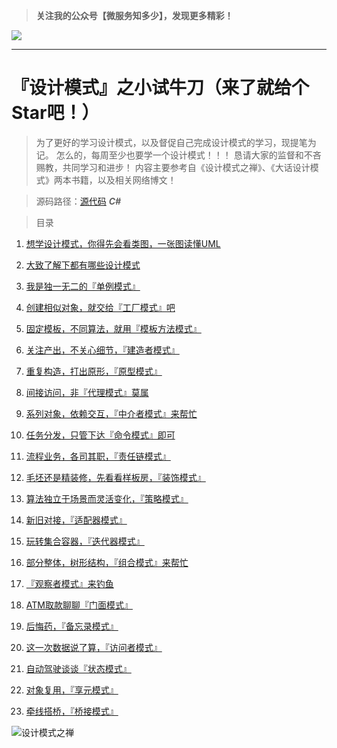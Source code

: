 > **关注我的公众号【微服务知多少】，发现更多精彩！**
>
![](https://upload-images.jianshu.io/upload_images/2799767-efe4ebcd991746f2.png?imageMogr2/auto-orient/strip%7CimageView2/2/w/1240)

-------

# 『设计模式』之小试牛刀（来了就给个Star吧！）

<blockquote>
为了更好的学习设计模式，以及督促自己完成设计模式的学习，现提笔为记。
怎么的，每周至少也要学一个设计模式！！！
恳请大家的监督和不吝赐教，共同学习和进步！
内容主要参考自《设计模式之禅》、《大话设计模式》两本书籍，以及相关网络博文！
</blockquote>


> 源码路径：[源代码](https://github.com/yanshengjie/design-pattern) ***C#***

<blockquote>
目录
</blockquote>

1. [想学设计模式，你得先会看类图，一张图读懂UML](http://www.jianshu.com/p/0cd7df8a7789)

2. [大致了解下都有哪些设计模式](http://www.jianshu.com/p/4a02646f7c9d)

3. [我是独一无二的『单例模式』](http://www.jianshu.com/p/2054c44dcd5a)

4. [创建相似对象，就交给『工厂模式』吧](http://www.jianshu.com/p/1275b99ca973)

5. [固定模板，不同算法，就用『模板方法模式』](http://www.jianshu.com/p/4c8d1a0a75e1)

6. [关注产出，不关心细节，『建造者模式』](http://www.jianshu.com/p/c5811ca1d208)

7. [重复构造，打出原形，『原型模式』](http://www.jianshu.com/p/ce7b981708b4)

8. [间接访问，非『代理模式』莫属](http://www.jianshu.com/p/97575a7f8c5b)

9. [系列对象，依赖交互，『中介者模式』来帮忙](http://www.jianshu.com/p/d37cd087a06f)

10. [任务分发，只管下达『命令模式』即可](http://www.jianshu.com/p/e9144a2101db) 

11. [流程业务，各司其职，『责任链模式』](http://www.jianshu.com/p/95908acb842a)

12. [毛坯还是精装修，先看看样板房，『装饰模式』](http://www.jianshu.com/p/246041fc39a4)

13. [算法独立于场景而灵活变化，『策略模式』](http://www.jianshu.com/p/390fd50d02b8)

14. [新旧对接，『适配器模式』](http://www.jianshu.com/p/5e5f5024c62e)

15. [玩转集合容器，『迭代器模式』](http://www.jianshu.com/p/ae229f72c522)

16. [部分整体，树形结构，『组合模式』来帮忙](http://www.jianshu.com/p/9e49e5d702df)

17. [『观察者模式』来钓鱼](http://www.jianshu.com/p/45675c73296d)

18. [ATM取款聊聊『门面模式』](http://www.jianshu.com/p/c89a922a60c0)

19. [后悔药，『备忘录模式』](http://www.jianshu.com/p/6d46b5d3fdee)

20. [这一次数据说了算，『访问者模式』](http://www.jianshu.com/p/3aa45b6be7ae)

21. [自动驾驶谈谈『状态模式』](http://www.jianshu.com/p/42d4ca7316ad)

22. [对象复用，『享元模式』](http://www.jianshu.com/p/3fb0b559602b)

23. [牵线搭桥，『桥接模式』](http://www.jianshu.com/p/d0314ebb0617)

![设计模式之禅](http://upload-images.jianshu.io/upload_images/2799767-4df489c0f630a241.png?imageMogr2/auto-orient/strip%7CimageView2/2/w/1240)
